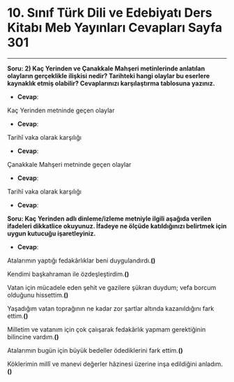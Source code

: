 # 10. Sınıf Türk Dili ve Edebiyatı Ders Kitabı Meb Yayınları Cevapları Sayfa 301

---

**Soru: 2) Kaç Yerinden ve Çanakkale Mahşeri metinlerinde anlatılan olayların gerçeklikle ilişkisi nedir? Tarihteki hangi olaylar bu eserlere kaynaklık etmiş olabilir? Cevaplarınızı karşılaştırma tablosuna yazınız.**

-   **Cevap**:

Kaç Yerinden metninde geçen olaylar

-   **Cevap**:

Tarihî vaka olarak karşılığı

-   **Cevap**:

Çanakkale Mahşeri metninde geçen olaylar

-   **Cevap**:

Tarihî vaka olarak karşılığı

-   **Cevap**:

**Soru: Kaç Yerinden adlı dinleme/izleme metniyle ilgili aşağıda verilen ifadeleri dikkatlice okuyunuz. İfadeye ne ölçüde katıldığınızı belirtmek için uygun kutucuğu işaretleyiniz.**

-   **Cevap**:

Atalarımın yaptığı fedakârlıklar beni duygulandırdı.**()**

 Kendimi başkahraman ile özdeşleştirdim.**()**

 Vatan için mücadele eden şehit ve gazilere şükran duydum; vefa borcum olduğunu hissettim.**()**

 Yaşadığım vatan toprağının ne kadar zor şartlar altında kazanıldığını fark ettim.**()**

 Milletim ve vatanım için çok çaiışarak fedakârlık yapmam gerektiğinin bilincine vardım.**()**

 Atalarımın bugün için büyük bedeller ödediklerini fark ettim.**()**

 Köklerimin millî ve manevi değerler hâzinesi üzerine inşa edildiğini anladım.**()**